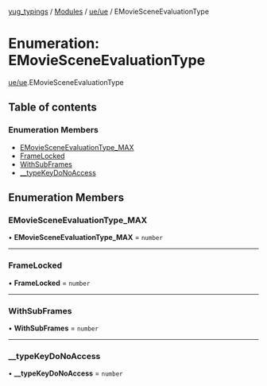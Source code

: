 [yug_typings](../README.md) / [Modules](../modules.md) / [ue/ue](../modules/ue_ue.md) / EMovieSceneEvaluationType

# Enumeration: EMovieSceneEvaluationType

[ue/ue](../modules/ue_ue.md).EMovieSceneEvaluationType

## Table of contents

### Enumeration Members

- [EMovieSceneEvaluationType\_MAX](ue_ue.EMovieSceneEvaluationType.md#emoviesceneevaluationtype_max)
- [FrameLocked](ue_ue.EMovieSceneEvaluationType.md#framelocked)
- [WithSubFrames](ue_ue.EMovieSceneEvaluationType.md#withsubframes)
- [\_\_typeKeyDoNoAccess](ue_ue.EMovieSceneEvaluationType.md#__typekeydonoaccess)

## Enumeration Members

### EMovieSceneEvaluationType\_MAX

• **EMovieSceneEvaluationType\_MAX** = `number`

___

### FrameLocked

• **FrameLocked** = `number`

___

### WithSubFrames

• **WithSubFrames** = `number`

___

### \_\_typeKeyDoNoAccess

• **\_\_typeKeyDoNoAccess** = `number`
